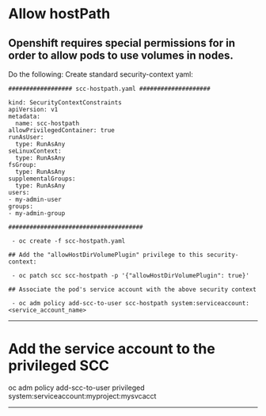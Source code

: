 # Allow hostPath

## Openshift requires special permissions for in order to allow pods to use volumes in nodes.

Do the following:
Create standard security-context yaml:
    
    ################## scc-hostpath.yaml ####################
    
    kind: SecurityContextConstraints
    apiVersion: v1
    metadata:
      name: scc-hostpath
    allowPrivilegedContainer: true
    runAsUser:
      type: RunAsAny
    seLinuxContext:
      type: RunAsAny
    fsGroup:
      type: RunAsAny
    supplementalGroups:
      type: RunAsAny
    users:
    - my-admin-user
    groups:
    - my-admin-group
    
    ######################################
    
     - oc create -f scc-hostpath.yaml

    ## Add the "allowHostDirVolumePlugin" privilege to this security-context:

     - oc patch scc scc-hostpath -p '{"allowHostDirVolumePlugin": true}'

    ## Associate the pod's service account with the above security context

     - oc adm policy add-scc-to-user scc-hostpath system:serviceaccount:<service_account_name>
     
     
  ------------------------------------------------------------------------------------------------------------------
  # Add the service account to the privileged SCC ####
  oc adm policy add-scc-to-user privileged system:serviceaccount:myproject:mysvcacct
  
  ------------------------------------------------------------------------------------------------------------------
